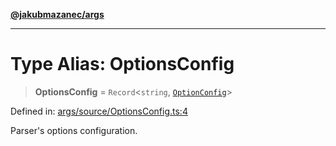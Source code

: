 [**@jakubmazanec/args**](../README.md)

---

# Type Alias: OptionsConfig

> **OptionsConfig** = `Record`\<`string`, [`OptionConfig`](OptionConfig.md)\>

Defined in:
[args/source/OptionsConfig.ts:4](https://github.com/jakubmazanec/tools/blob/6fe16df773d5da14c29261ea934e72b3f99fabb7/packages/args/source/OptionsConfig.ts#L4)

Parser's options configuration.
